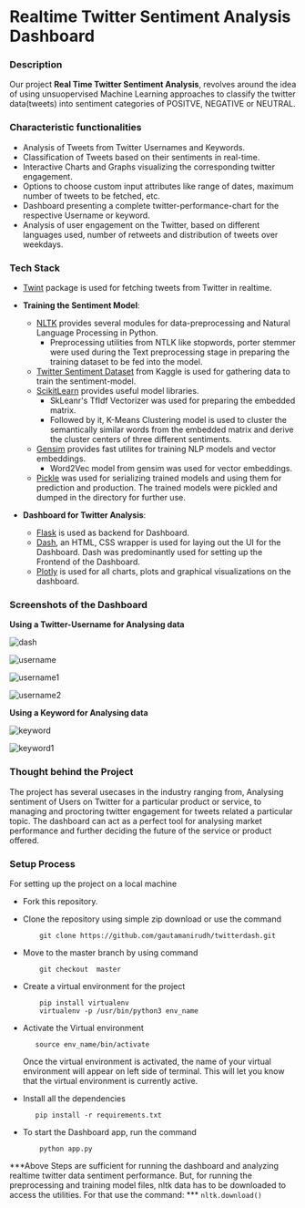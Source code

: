 # Realtime Twitter Sentiment Analysis Dashboard
<!-- Twitter Analytics Dashboard -->

### Description 

Our project **Real Time Twitter Sentiment Analysis**, revolves around the idea of using unsuopervised Machine Learning approaches to classify the twitter data(tweets) into sentiment categories of POSITVE, NEGATIVE or NEUTRAL.

### Characteristic functionalities

* Analysis of Tweets from Twitter Usernames and Keywords.
* Classification of Tweets based on their sentiments in real-time.
* Interactive Charts and Graphs visualizing the corresponding twitter engagement.
* Options to choose custom input attributes like range of dates, maximum number of tweets to be fetched, etc.
* Dashboard presenting a complete twitter-performance-chart for the respective Username or keyword.
* Analysis of user engagement on the Twitter, based on different languages used, number of retweets and distribution of tweets over weekdays.


### Tech Stack 

* [Twint](https://github.com/twintproject/twint "Twint") package is used for fetching tweets from Twitter in realtime.
* **Training the Sentiment Model**:
    * [NLTK](https://github.com/nltk/nltk "NLTK") provides several modules for data-preprocessing and Natural Language Processing in Python.
        * Preprocessing utilities from NTLK like stopwords, porter stemmer were used during the Text preprocessing stage in preparing the training dataset to be fed into the model.
    * [Twitter Sentiment Dataset](https://www.kaggle.com/kazanova/sentiment140 "Twitter Sentiment Dataset") from Kaggle is used for gathering data to train the sentiment-model.
    * [ScikitLearn](https://github.com/scikit-learn/scikit-learn "ScikitLearn") provides useful model libraries.
        * SkLeanr's TfIdf Vectorizer was used for preparing the embedded matrix.
        * Followed by it, K-Means Clustering model is used to cluster the semantically similar words from the embedded matrix and derive the cluster centers of three different sentiments.
    * [Gensim](https://github.com/RaRe-Technologies/gensim "Gensim") provides fast utilites for training NLP models and vector embeddings. 
        * Word2Vec model from gensim was used for vector embeddings.
    * [Pickle](https://github.com/python/cpython/blob/master/Lib/pickle.py "Pickle") was used for serializing trained models and using them for prediction and production. The trained models were pickled and dumped in the directory for further use.

* **Dashboard for Twitter Analysis**:
    * [Flask](https://github.com/pallets/flask "Flask") is used as backend for Dashboard.
    * [Dash](https://github.com/plotly/dash "Dash"), an HTML, CSS wrapper is used for laying out the UI for the Dashboard. Dash was predominantly used for setting up the Frontend of the Dashboard.
    * [Plotly](https://github.com/plotly "Plotly") is used for all charts, plots and graphical visualizations on the dashboard.

### Screenshots of the Dashboard

**Using a Twitter-Username for Analysing data**

![dash](https://user-images.githubusercontent.com/56076028/106376026-4869f280-63b7-11eb-87fb-e1e3a6a4b817.jpeg)

![username](https://user-images.githubusercontent.com/56076028/106364418-dc56a280-6354-11eb-8bba-ee15e7cf6e31.jpeg)

![username1](https://user-images.githubusercontent.com/56076028/106364442-04460600-6355-11eb-9ce7-36540006fda4.jpeg)

![username2](https://user-images.githubusercontent.com/56076028/106364448-1758d600-6355-11eb-83d2-835529be9c72.jpeg)


**Using a Keyword for Analysing data**

![keyword](https://user-images.githubusercontent.com/56076028/106364458-29d30f80-6355-11eb-8d67-1ab1cc0faaf1.jpeg)

![keyword1](https://user-images.githubusercontent.com/56076028/106364473-3ce5df80-6355-11eb-8815-93a342eab3aa.jpeg)


### Thought behind the Project

The project has several usecases in the industry ranging from, Analysing sentiment of Users on Twitter for a particular product or service, to managing and proctoring twitter engagement for tweets related a particular topic. The dashboard can act as a perfect tool for analysing market performance and further deciding the future of the service or product offered.

### Setup Process

For setting up the project on a local machine

* Fork this repository.
* Clone the repository using simple zip download or use the command
    ```
        git clone https://github.com/gautamanirudh/twitterdash.git
    ```
* Move to the master branch by using command
    ```
        git checkout  master
    ```
* Create a virtual environment for the project
    ```
        pip install virtualenv
        virtualenv -p /usr/bin/python3 env_name
    ```
* Activate the Virtual environment
    ```
       source env_name/bin/activate
    ```
    Once the virtual environment is activated, the name of your virtual environment will appear on left side of terminal. This will let you know that the virtual environment is currently active. 

* Install all the dependencies
    ```
       pip install -r requirements.txt
    ```

* To start the Dashboard app, run the command
    ```
        python app.py
    ```


***Above Steps are sufficient for running the dashboard and analyzing realtime twitter data sentiment performance. But, for running the preprocessing and training model files, nltk data has to be downloaded to access the utilities. For that use the command: ***
    ```
        nltk.download()
    ```

